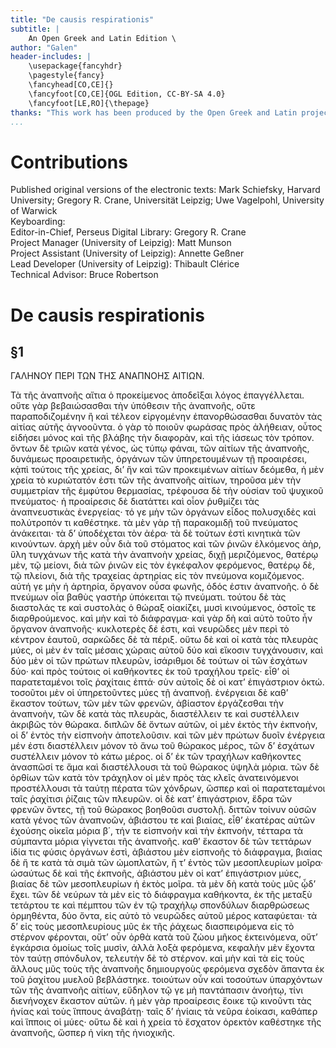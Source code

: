 ```yaml
---
title: "De causis respirationis"
subtitle: |
	An Open Greek and Latin Edition \ 
author: "Galen"
header-includes: | 
	\usepackage{fancyhdr}
	\pagestyle{fancy}
	\fancyhead[CO,CE]{}
	\fancyfoot[CO,CE]{OGL Edition, CC-BY-SA 4.0}
	\fancyfoot[LE,RO]{\thepage}
thanks: "This work has been produced by the Open Greek and Latin project through the help of volunteers. See contributions for details."
...
```


# Contributions  

Published original versions of the electronic texts: Mark Schiefsky, Harvard University; Gregory R. Crane, Universität Leipzig; Uwe Vagelpohl, University of Warwick  
 Keyboarding:   
 Editor-in-Chief, Perseus Digital Library: Gregory R. Crane  
 Project Manager (University of Leipzig): Matt Munson  
 Project Assistant (University of Leipzig): Annette Geßner  
 Lead Developer (University of Leipzig): Thibault Clérice  
 Technical Advisor: Bruce Robertson  

# De causis respirationis  

## §1  

<head>ΓΑΛΗΝΟΥ ΠΕΡΙ ΤΩΝ ΤΗΣ ΑΝΑΠΝΟΗΣ <lb/>ΑΙΤΙΩΝ.</head>
				<p>Τὰ τῆς ἀναπνοῆς αἴτια ὁ προκείμενος ἀποδεῖξαι <lb/>λόγος ἐπαγγέλλεται. οὔτε γὰρ
					βεβαιώσασθαι τὴν ὑπόθεσιν <lb/>τῆς ἀναπνοῆς, οὔτε παραποδιζομένην ἢ καὶ τέλεον
					<lb/>εἰργομένην ἐπανορθώσασθαι δυνατὸν τὰς αἰτίας <lb/>αὐτῆς ἀγνοοῦντα. ὁ γὰρ τὸ ποιοῦν
					φωράσας πρὸς ἀλήθειαν, <lb/>οὗτος εἰδήσει μόνος καὶ τῆς βλάβης τὴν διαφορὰν, <lb/>καὶ τῆς
					ἰάσεως τὸν τρόπον. ὄντων δὲ τριῶν κατὰ γένος, <lb/>ὡς τύπῳ φάναι, τῶν αἰτίων τῆς ἀναπνοῆς,
					δυνάμεως προαιρετικῆς, <lb/>ὀργάνων τῶν ὑπηρετουμένων τῇ προαιρέσει, κᾀπὶ <pb n="466"/>
					τούτοις τῆς χρείας, δι’ ἣν καὶ τῶν προκειμένων αἰτίων <lb/>δεόμεθα, ἡ μὲν χρεία τὸ
					κυριώτατόν ἐστι τῶν τῆς ἀναπνοῆς <lb/>αἰτίων, τηροῦσα μὲν τὴν συμμετρίαν τῆς ἐμφύτου
					<lb/>θερμασίας, τρέφουσα δὲ τὴν οὐσίαν τοῦ ψυχικοῦ πνεύματος· <lb/>ἡ προαίρεσις δὲ
					διατάττει καὶ οἷον ῥυθμίζει τὰς ἀναπνευστικὰς <lb/>ἐνεργείας· τό γε μὴν τῶν ὀργάνων εἶδος
					πολυσχιδὲς <lb/>καὶ πολύτροπόν τι καθέστηκε. τὰ μὲν γὰρ τῇ παρακομιδῇ <lb/>τοῦ πνεύματος
					ἀνάκειται· τὰ δ’ ὑποδέχεται τὸν ἀέρα· <lb/>τὰ δὲ τούτων ἐστὶ κινητικὰ τῶν κινούντων. ἀρχὴ
					μὲν οὖν <lb/>διὰ τοῦ στόματος καὶ τῶν ῥινῶν ἑλκόμενος ἀὴρ, ὕλη τυγχάνων <lb/>τῆς κατὰ τὴν
					ἀναπνοὴν χρείας, διχῇ μεριζόμενος, <lb/>θατέρῳ μὲν, τῷ μείονι, διὰ τῶν ῥινῶν εἰς τὸν
					ἐγκέφαλον <lb/>φερόμενος, θατέρῳ δὲ, τῷ πλείονι, διὰ τῆς τραχείας ἀρτηρίας <lb/>εἰς τὸν
					πνεύμονα κομιζόμενος. αὐτή γε μὴν ἡ ἀρτηρία, <lb/>ὄργανον οὖσα φωνῆς, ὁδός ἐστιν ἀναπνοῆς.
					ὁ δὲ πνεύμων <lb/>οἷα βαθὺς γαστὴρ ὑπόκειται τῷ πνεύματι. τούτου δὲ τὰς <lb/>διαστολάς τε
					καὶ συστολὰς ὁ θώραξ οἰακίζει, μυσὶ κινούμενος, <lb/>ὀστοῖς τε διαρθρούμενος. καὶ μὴν καὶ
					τὸ διάφραγμα· <pb n="467"/> καὶ γὰρ δὴ καὶ αὐτὸ τοῦτο ἦν ὄργανον ἀναπνοῆς· κυκλοτερὲς
					<lb/>δέ ἐστι, καὶ νευρῶδες μὲν περὶ τὸ κέντρον ἑαυτοῦ, σαρκῶδες <lb/>δὲ τὰ πέριξ. οὕτω δὲ
					καὶ οἱ κατὰ τὰς πλευρὰς μύες, <lb/>οἱ μὲν ἐν ταῖς μέσαις χώραις αὐτοῦ <milestone unit="ed2page" n="428"/>δύο καὶ εἴκοσιν <lb/>τυγχάνουσιν, καὶ δύο μὲν οἱ τῶν πρώτων
					πλευρῶν, ἰσάριθμοι <lb/>δὲ τούτων οἱ τῶν ἐσχάτων δύο· καὶ πρὸς τούτοις <lb/>οἱ καθήκοντες
					ἐκ τοῦ τραχήλου τρεῖς· εἶθ’ οἱ παρατεταμένοι <lb/>τοῖς ῥαχίταις ἑπτά· σὺν αὐτοῖς δὲ οἱ
					κατ’ ἐπιγάστριον <lb/>ὀκτώ. τοσοῦτοι μὲν οἱ ὑπηρετοῦντες μύες τῇ ἀναπνοῇ. ἐνέργειαι
					<lb/>δὲ καθ’ ἕκαστον τούτων, τῶν μὲν τῶν φρενῶν, ἀβίαστον <lb/>ἐργάζεσθαι τὴν ἀναπνοὴν,
					τῶν δὲ κατὰ τὰς πλευρὰς, διαστέλλειν <lb/>τε καὶ συστέλλειν ἀκριβῶς τὸν θώρακα. διπλῶν δὲ
					<lb/>ὄντων αὐτῶν, οἱ μὲν ἐκτὸς τὴν ἐκπνοὴν, οἱ δ’ ἐντὸς <lb/>τὴν εἰσπνοὴν ἀποτελοῦσιν. καὶ
					τῶν μὲν πρώ<milestone unit="ed1page" n="166"/>των δυοῖν <lb/>ἐνέργεια μέν ἐστι διαστέλλειν
					μόνον τὸ ἄνω τοῦ θώρακος <lb/>μέρος, τῶν δ’ ἐσχάτων συστέλλειν μόνον τὸ κάτω μέρος.
					<lb/>οἱ δ’ ἐκ τῶν τραχήλων καθήκοντες ἀνασπῶσί τε ἅμα καὶ <lb/>διαστέλλουσι τὰ τοῦ θώρακος
					ὑψηλὰ μόρια. τῶν δὲ ὀρθίων <pb n="468"/> τῶν κατὰ τὸν τράχηλον οἱ μὲν πρὸς τὰς κλεῖς
					ἀνατεινόμενοι <lb/>προστέλλουσι τὰ ταύτῃ πέρατα τῶν χόνδρων, ὥσπερ <lb/>καὶ οἱ
					παρατεταμένοι ταῖς ῥαχίτισι ῥίζαις τῶν πλευρῶν. οἱ <lb/>δὲ κατ’ ἐπιγάστριον, ἕδρα τῶν
					φρενῶν ὄντες, τῇ τοῦ θώρακος <lb/>βοηθοῦσι συστολῇ. διττῶν τοίνυν οὐσῶν κατὰ γένος τῶν
					<lb/>ἀναπνοῶν, ἀβιάστου τε καὶ βιαίας, εἶθ’ ἑκατέρας αὐτῶν ἐχούσης <lb/>οἰκεῖα μόρια β΄,
					τήν τε εἰσπνοὴν καὶ τὴν ἐκπνοὴν, τέτταρα <lb/>τὰ σύμπαντα μόρια γίγνεται τῆς ἀναπνοῆς.
					καθ’ ἕκαστον δὲ <lb/>τῶν τεττάρων ἰδία τις φύσις ὀργάνων ἐστὶ, ἀβιάστου μὲν <lb/>εἰσπνοῆς
					τὸ διάφραγμα, βιαίας δὲ ἥ τε κατὰ τὰ σιμὰ τῶν <lb/>ὠμοπλατῶν, ἥ τ’ ἐντὸς τῶν μεσοπλευρίων
					μοῖρα· ὡσαύτως <lb/>δὲ καὶ τῆς ἐκπνοῆς, ἀβιάστου μὲν οἱ κατ’ ἐπιγάστριον <lb/>μύες, βιαίας
					δὲ τῶν μεσοπλευρίων ἡ ἐκτὸς μοῖρα. τὰ μὲν <lb/>δὴ κατὰ τοὺς μῦς ᾧδ’ ἔχει. τῶν δὲ νεύρων τὰ
					μὲν εἰς τὸ <lb/>διάφραγμα καθήκοντα, ἐκ τῆς μεταξὺ τετάρτου τε καὶ πέμπτου <lb/>τῶν ἐν τῷ
					τραχήλῳ σπονδύλων διαρθρώσεως ὁρμηθέντα, <lb/>δύο ὄντα, εἰς αὐτὸ τὸ νευρῶδες αὐτοῦ μέρος
					καταφύεται· <pb n="469"/> τὰ δ’ εἰς τοὺς μεσοπλευρίους μῦς ἐκ τῆς ῥάχεως
					<lb/>διασπειρόμενα εἰς τὸ στέρνον φέρονται, οὔτ’ οὖν ὀρθὰ κατὰ <lb/>τοῦ ζώου μῆκος
					ἐκτεινόμενα, οὔτ’ ἐγκάρσια ὁμοίως τοῖς <lb/>μυσὶν, ἀλλὰ λοξὰ φερόμενα, κεφαλὴν μὲν ἔχοντα
					τὸν ταύτῃ <lb/>σπόνδυλον, τελευτὴν δὲ τὸ στέρνον. καὶ μὴν καὶ τὰ εἰς <lb/>τοὺς ἄλλους μῦς
					τοὺς τῆς ἀναπνοῆς δημιουργοὺς φερόμενα <lb/>σχεδὸν ἅπαντα ἐκ τοῦ ῥαχίτου μυελοῦ
					βεβλάστηκε. τοιούτων <lb/>οὖν καὶ τοσούτων ὑπαρχόντων τῶν τῆς ἀναπνοῆς αἰτίων,
					<lb/>εὔδηλον τῷ γε μὴ παντάπασιν ἀνοήτῳ, τίνι διενήνοχεν <lb/>ἕκαστον αὐτῶν. ἡ μὲν γὰρ
					προαίρεσις ἔοικε τῷ κινοῦντι <lb/>τὰς ἡνίας καὶ τοὺς ἵππους ἀναβάτῃ· ταῖς δ’ ἡνίαις τὰ
					<lb/>νεῦρα ἐοίκασι, καθάπερ καὶ ἵπποις οἱ μύες· οὕτω δὲ καὶ <lb/>ἡ χρεία τὸ ἔσχατον
					ὀρεκτὸν καθέστηκε τῆς ἀναπνοῆς, ὥσπερ <lb/>ἡ νίκη τῆς ἡνιοχικῆς. </p>  

